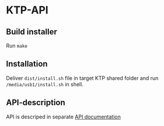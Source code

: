 # KTP-API

## Build installer

Run `make`

## Installation

Deliver `dist/install.sh` file in target KTP shared folder and run `/media/usb1/install.sh` in shell.

## API-description

API is descriped in separate [API documentation](doc/API)
